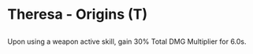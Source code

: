 # Theresa - Origins (T)

## 

Upon using a weapon active skill, gain 30% Total DMG Multiplier for 6.0s.